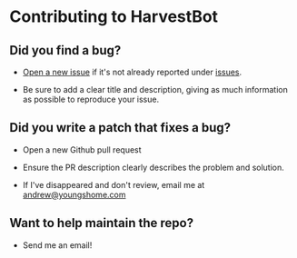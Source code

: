 # Contributing to HarvestBot

## Did you find a bug?

- [Open a new issue](https://github.com/andyruwruw/stardew-valley-harvest-bot/issues/new/choose) if it's not already reported under [issues](https://github.com/andyruwruw/stardew-valley-harvest-bot/issues).

- Be sure to add a clear title and description, giving as much information as possible to reproduce your issue.

## Did you write a patch that fixes a bug?

- Open a new Github pull request

- Ensure the PR description clearly describes the problem and solution.

- If I've disappeared and don't review, email me at [andrew@youngshome.com](andrew@youngshome.com)

## Want to help maintain the repo?

- Send me an email!

